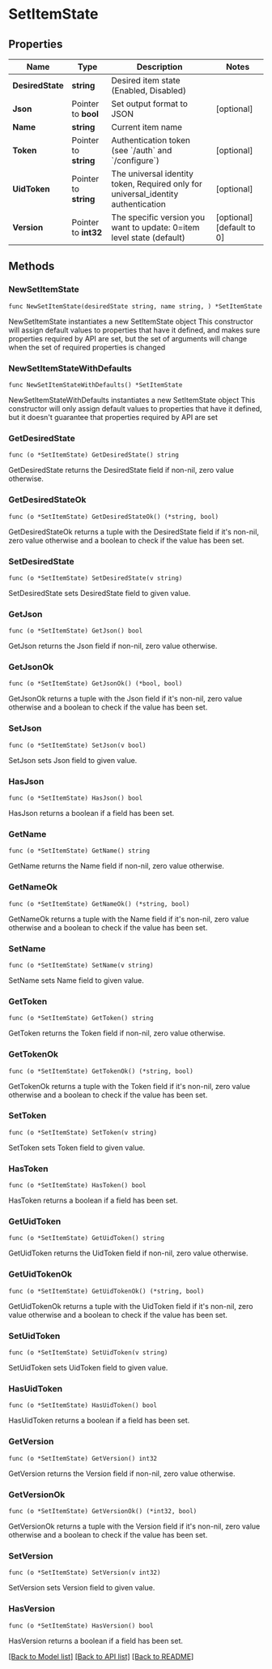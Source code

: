 # SetItemState

## Properties

Name | Type | Description | Notes
------------ | ------------- | ------------- | -------------
**DesiredState** | **string** | Desired item state (Enabled, Disabled) | 
**Json** | Pointer to **bool** | Set output format to JSON | [optional] 
**Name** | **string** | Current item name | 
**Token** | Pointer to **string** | Authentication token (see &#x60;/auth&#x60; and &#x60;/configure&#x60;) | [optional] 
**UidToken** | Pointer to **string** | The universal identity token, Required only for universal_identity authentication | [optional] 
**Version** | Pointer to **int32** | The specific version you want to update: 0&#x3D;item level state (default) | [optional] [default to 0]

## Methods

### NewSetItemState

`func NewSetItemState(desiredState string, name string, ) *SetItemState`

NewSetItemState instantiates a new SetItemState object
This constructor will assign default values to properties that have it defined,
and makes sure properties required by API are set, but the set of arguments
will change when the set of required properties is changed

### NewSetItemStateWithDefaults

`func NewSetItemStateWithDefaults() *SetItemState`

NewSetItemStateWithDefaults instantiates a new SetItemState object
This constructor will only assign default values to properties that have it defined,
but it doesn't guarantee that properties required by API are set

### GetDesiredState

`func (o *SetItemState) GetDesiredState() string`

GetDesiredState returns the DesiredState field if non-nil, zero value otherwise.

### GetDesiredStateOk

`func (o *SetItemState) GetDesiredStateOk() (*string, bool)`

GetDesiredStateOk returns a tuple with the DesiredState field if it's non-nil, zero value otherwise
and a boolean to check if the value has been set.

### SetDesiredState

`func (o *SetItemState) SetDesiredState(v string)`

SetDesiredState sets DesiredState field to given value.


### GetJson

`func (o *SetItemState) GetJson() bool`

GetJson returns the Json field if non-nil, zero value otherwise.

### GetJsonOk

`func (o *SetItemState) GetJsonOk() (*bool, bool)`

GetJsonOk returns a tuple with the Json field if it's non-nil, zero value otherwise
and a boolean to check if the value has been set.

### SetJson

`func (o *SetItemState) SetJson(v bool)`

SetJson sets Json field to given value.

### HasJson

`func (o *SetItemState) HasJson() bool`

HasJson returns a boolean if a field has been set.

### GetName

`func (o *SetItemState) GetName() string`

GetName returns the Name field if non-nil, zero value otherwise.

### GetNameOk

`func (o *SetItemState) GetNameOk() (*string, bool)`

GetNameOk returns a tuple with the Name field if it's non-nil, zero value otherwise
and a boolean to check if the value has been set.

### SetName

`func (o *SetItemState) SetName(v string)`

SetName sets Name field to given value.


### GetToken

`func (o *SetItemState) GetToken() string`

GetToken returns the Token field if non-nil, zero value otherwise.

### GetTokenOk

`func (o *SetItemState) GetTokenOk() (*string, bool)`

GetTokenOk returns a tuple with the Token field if it's non-nil, zero value otherwise
and a boolean to check if the value has been set.

### SetToken

`func (o *SetItemState) SetToken(v string)`

SetToken sets Token field to given value.

### HasToken

`func (o *SetItemState) HasToken() bool`

HasToken returns a boolean if a field has been set.

### GetUidToken

`func (o *SetItemState) GetUidToken() string`

GetUidToken returns the UidToken field if non-nil, zero value otherwise.

### GetUidTokenOk

`func (o *SetItemState) GetUidTokenOk() (*string, bool)`

GetUidTokenOk returns a tuple with the UidToken field if it's non-nil, zero value otherwise
and a boolean to check if the value has been set.

### SetUidToken

`func (o *SetItemState) SetUidToken(v string)`

SetUidToken sets UidToken field to given value.

### HasUidToken

`func (o *SetItemState) HasUidToken() bool`

HasUidToken returns a boolean if a field has been set.

### GetVersion

`func (o *SetItemState) GetVersion() int32`

GetVersion returns the Version field if non-nil, zero value otherwise.

### GetVersionOk

`func (o *SetItemState) GetVersionOk() (*int32, bool)`

GetVersionOk returns a tuple with the Version field if it's non-nil, zero value otherwise
and a boolean to check if the value has been set.

### SetVersion

`func (o *SetItemState) SetVersion(v int32)`

SetVersion sets Version field to given value.

### HasVersion

`func (o *SetItemState) HasVersion() bool`

HasVersion returns a boolean if a field has been set.


[[Back to Model list]](../README.md#documentation-for-models) [[Back to API list]](../README.md#documentation-for-api-endpoints) [[Back to README]](../README.md)


